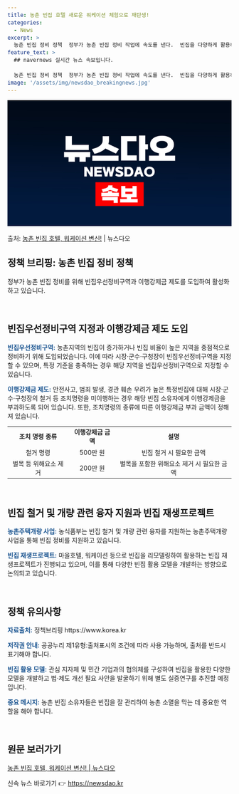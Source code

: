 ```yaml
---
title: 농촌 빈집 호텔 새로운 워케이션 체험으로 재탄생!
categories:
  - News
excerpt: >
  농촌 빈집 정비 정책  정부가 농촌 빈집 정비 작업에 속도를 낸다.  빈집을 다양하게 활용하도록 빈집은행과 …
feature_text: >
  ## navernews 실시간 뉴스 속보입니다.

  농촌 빈집 정비 정책  정부가 농촌 빈집 정비 작업에 속도를 낸다.  빈집을 다양하게 활용하도록 빈집은행과 …
image: '/assets/img/newsdao_breakingnews.jpg'
---
```


![뉴스다오 속보](/assets/img/newsdao_breakingnews.jpg)

<p>출처: <a href="https://newsdao.kr/4555" rel="dofollow">농촌 빈집 호텔, 워케이션 변신!</a> | 뉴스다오</p>

<h2 data-ke-size="size26">정책 브리핑: 농촌 빈집 정비 정책</h2>
<p data-ke-size="size16">정부가 농촌 빈집 정비를 위해 빈집우선정비구역과 이행강제금 제도를 도입하여 활성화하고 있습니다.</p>
<p data-ke-size="size16">&nbsp;</p>

<h2>빈집우선정비구역 지정과 이행강제금 제도 도입</h2>
<p><b><span style="color: #1a5490;">빈집우선정비구역:</span></b> 농촌지역의 빈집이 증가하거나 빈집 비율이 높은 지역을 중점적으로 정비하기 위해 도입되었습니다. 이에 따라 시장·군수·구청장이 빈집우선정비구역을 지정할 수 있으며, 특정 기준을 충족하는 경우 해당 지역을 빈집우선정비구역으로 지정할 수 있습니다.</p>
<p><b><span style="color: #1a5490;">이행강제금 제도:</span></b> 안전사고, 범죄 발생, 경관 훼손 우려가 높은 특정빈집에 대해 시장·군수·구청장의 철거 등 조치명령을 미이행하는 경우 해당 빈집 소유자에게 이행강제금을 부과하도록 되어 있습니다. 또한, 조치명령의 종류에 따른 이행강제금 부과 금액이 정해져 있습니다.</p>
<table>
<tbody>
<tr>
<td style="text-align: center; height: 17px;"><b>조치 명령 종류</b></td>
<td style="text-align: center; height: 17px;"><b>이행강제금 금액</b></td>
<td style="text-align: center; height: 17px;"><b>설명</b></td>
</tr>
<tr>
<td style="text-align: center; height: 17px;">철거 명령</td>
<td style="text-align: center; height: 17px;">500만 원</td>
<td style="text-align: center; height: 17px;">빈집 철거 시 필요한 금액</td>
</tr>
<tr>
<td style="text-align: center; height: 17px;">벌목 등 위해요소 제거</td>
<td style="text-align: center; height: 17px;">200만 원</td>
<td style="text-align: center; height: 17px;">벌목을 포함한 위해요소 제거 시 필요한 금액</td>
</tr>
</tbody>
</table>
<p data-ke-size="size16">&nbsp;</p>

<h2>빈집 철거 및 개량 관련 융자 지원과 빈집 재생프로젝트</h2>
<p><b><span style="color: #1a5490;">농촌주택개량 사업:</span></b> 농식품부는 빈집 철거 및 개량 관련 융자를 지원하는 농촌주택개량 사업을 통해 빈집 정비를 지원하고 있습니다.</p>
<p><b><span style="color: #1a5490;">빈집 재생프로젝트:</span></b> 마을호텔, 워케이션 등으로 빈집을 리모델링하여 활용하는 빈집 재생프로젝트가 진행되고 있으며, 이를 통해 다양한 빈집 활용 모델을 개발하는 방향으로 논의되고 있습니다.</p>
<p data-ke-size="size16">&nbsp;</p>

<h2>정책 유의사항</h2>
<p><b><span style="color: #1a5490;">자료출처:</span></b> 정책브리핑 https://www.korea.kr</p>
<p><b><span style="color: #1a5490;">저작권 안내:</span></b> 공공누리 제1유형:출처표시의 조건에 따라 사용 가능하며, 출처를 반드시 표기해야 합니다.</p>
<p><b><span style="color: #1a5490;">빈집 활용 모델:</span></b> 관심 지자체 및 민간 기업과의 협의체를 구성하여 빈집을 활용한 다양한 모델을 개발하고 법·제도 개선 필요 사안을 발굴하기 위해 별도 실증연구를 추진할 예정입니다.</p>
<p><b><span style="color: #1a5490;">중요 메시지:</span></b> 농촌 빈집 소유자들은 빈집을 잘 관리하여 농촌 소멸을 막는 데 중요한 역할을 해야 합니다.</p>
<p data-ke-size="size16">&nbsp;</p>

<h2>원문 보러가기</h2>
<p><a href="https://newsdao.kr/4555">농촌 빈집 호텔, 워케이션 변신! | 뉴스다오</a></p> 

신속 뉴스 바로가기 👉 <a href="https://newsdao.kr" rel="dofollow">https://newsdao.kr</a>


